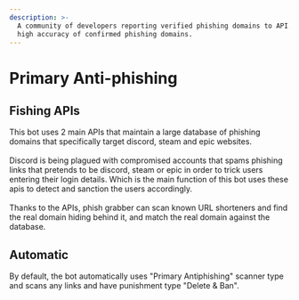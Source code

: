 ```yaml
---
description: >-
  A community of developers reporting verified phishing domains to API. Have
  high accuracy of confirmed phishing domains.
---
```


# Primary Anti-phishing

## Fishing APIs

This bot uses 2 main APIs that maintain a large database of phishing domains that specifically target discord, steam and epic websites. \
\
Discord is being plagued with compromised accounts that spams phishing links that pretends to be discord, steam or epic in order to trick users entering their login details. Which is the main function of this bot uses these apis to detect and sanction the users accordingly. \
\
Thanks to the APIs, phish grabber can scan known URL shorteners and find the real domain hiding behind it, and match the real domain against the database.



## Automatic

By default, the bot automatically uses "Primary Antiphishing" scanner type and scans any links  and have punishment type "Delete & Ban".&#x20;





